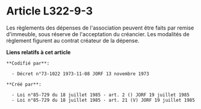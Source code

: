 # Article L322-9-3

Les règlements des dépenses de l'association peuvent être faits par remise d'immeuble, sous réserve de l'acceptation du
créancier. Les modalités de règlement figurent au contrat créateur de la dépense.

**Liens relatifs à cet article**

	**Codifié par**:

	  - Décret n°73-1022 1973-11-08 JORF 13 novembre 1973

	**Créé par**:

	  - Loi n°85-729 du 18 juillet 1985 - art. 2 () JORF 19 juillet 1985
	  - Loi n°85-729 du 18 juillet 1985 - art. 21 (V) JORF 19 juillet 1985

